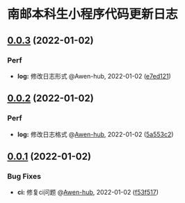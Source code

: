 # 南邮本科生小程序代码更新日志

## [0.0.3](https://github.com/Awen-hub/git-test/compare/0.0.2...0.0.3) (2022-01-02)

### Perf
* **log:** 修改日志形式  @Awen-hub, 2022-01-02 ([e7ed121](https://github.com/Awen-hub/git-test/commit/e7ed121c1f4648f2e9793f28384759485125cd5b))


## [0.0.2](https://github.com/Awen-hub/git-test/compare/0.0.1...0.0.2) (2022-01-02)

### Perf
* **log:** 修改日志格式  @[Awen-hub](https://github.com/Awen-hub), 2022-01-02 ([5a553c2](https://github.com/Awen-hub/git-test/commit/5a553c22ffa4db963edbad7a46512bb692b435cd))


## [0.0.1](https://github.com/Awen-hub/git-test/compare/0.0.0...0.0.1) (2022-01-02)

### Bug Fixes
* **ci:** 修复ci问题  @[Awen-hub](https://github.com/Awen-hub), 2022-01-02 ([f53f517](https://github.com/Awen-hub/git-test/commit/f53f5175345f321376a869c2794f204eaf11d743))









